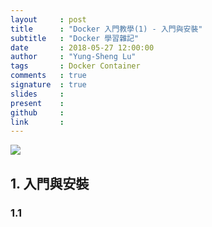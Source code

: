 ```yaml
---
layout     : post
title      : "Docker 入門教學(1) - 入門與安裝"
subtitle   : "Docker 學習雜記"
date       : 2018-05-27 12:00:00
author     : "Yung-Sheng Lu"
tags       : Docker Container
comments   : true
signature  : true
slides     : 
present    :
github     : 
link       : 
---
```


![](https://rominirani.com/docker-tutorial-series-a7e6ff90a023)

## 1. 入門與安裝

### 1.1